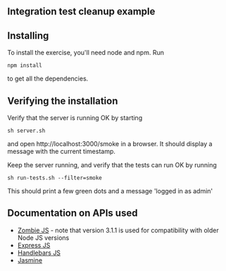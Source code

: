 Integration test cleanup example
--------------------------------

## Installing

To install the exercise, you'll need node and npm. Run 

    npm install

to get all the dependencies. 

## Verifying the installation

Verify that the server is running OK by starting

    sh server.sh

and open http://localhost:3000/smoke in a browser. It should display a message with the current timestamp.

Keep the server running, and verify that the tests can run OK by running

    sh run-tests.sh --filter=smoke

This should print a few green dots and a message 'logged in as admin'

## Documentation on APIs used

* [Zombie JS](https://github.com/assaf/zombie/tree/62e88e1c64640c0c379cf5492321713dda0c3b2b) - note that version 3.1.1 is used for compatibility with older Node JS versions
* [Express JS](http://expressjs.com/4x/api.html) 
* [Handlebars JS](http://handlebarsjs.com/)
* [Jasmine](http://jasmine.github.io/2.3/introduction.html)
